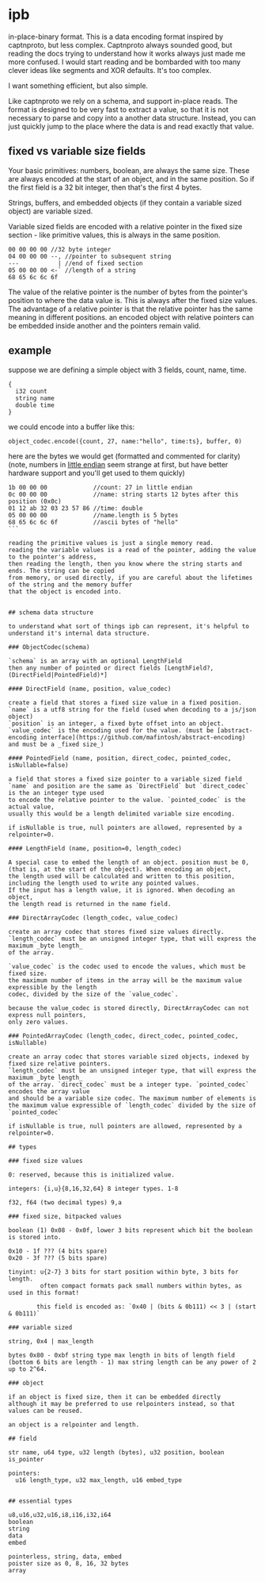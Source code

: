 # ipb

in-place-binary format.
This is a data encoding format inspired by captnproto, but less complex.
Captnproto always sounded good, but reading the docs trying to understand
how it works always just made me more confused. I would start reading and
be bombarded with too many clever ideas like segments and XOR defaults.
It's too complex.

I want something efficient, but also simple.

Like captnproto we rely on a schema, and support in-place reads. The format is designed to be very fast
to extract a value, so that it is not necessary to parse and copy into a another data structure.
Instead, you can just quickly jump to the place where the data is and read exactly that value.

## fixed vs variable size fields

Your basic primitives: numbers, boolean, are always the same size.
These are always encoded at the start of an object, and in the same position.
So if the first field is a 32 bit integer, then that's the first 4 bytes.

Strings, buffers, and embedded objects (if they contain a variable sized object)
are variable sized.

Variable sized fields are encoded with a relative pointer in the fixed size
section - like primitive values, this is always in the same position.

```
00 00 00 00 //32 byte integer
04 00 00 00 --, //pointer to subsequent string
---           | //end of fixed section
05 00 00 00 <-` //length of a string
68 65 6c 6c 6f
```

The value of the relative pointer is the number of bytes from the pointer's position
to where the data value is. This is always after the fixed size values.
The advantage of a relative pointer is that the relative pointer has the same meaning
in different positions. an encoded object with relative pointers can be embedded inside
another and the pointers remain valid.


## example

suppose we are defining a simple object with 3 fields, count, name, time.

```
{
  i32 count
  string name
  double time
}
```

we could encode into a buffer like this:
```
object_codec.encode({count, 27, name:"hello", time:ts}, buffer, 0)
```

here are the bytes we would get (formatted and commented for clarity)
(note, numbers in [little endian](https://en.wikipedia.org/wiki/Endianness) seem strange at first,
but have better hardware support and you'll get used to them quickly)
````
1b 00 00 00             //count: 27 in little endian
0c 00 00 00             //name: string starts 12 bytes after this position (0x0c)
01 12 ab 32 03 23 57 86 //time: double
05 00 00 00             //name.length is 5 bytes
68 65 6c 6c 6f          //ascii bytes of "hello"
```

reading the primitive values is just a single memory read.
reading the variable values is a read of the pointer, adding the value to the pointer's address,
then reading the length, then you know where the string starts and ends. The string can be copied
from memory, or used directly, if you are careful about the lifetimes of the string and the memory buffer
that the object is encoded into.


## schema data structure

to understand what sort of things ipb can represent, it's helpful to understand it's internal data structure.

### ObjectCodec(schema)

`schema` is an array with an optional LengthField
then any number of pointed or direct fields [LengthField?, (DirectField|PointedField)*]

#### DirectField (name, position, value_codec)

create a field that stores a fixed size value in a fixed position.
`name` is a utf8 string for the field (used when decoding to a js/json object)
`position` is an integer, a fixed byte offset into an object.
`value_codec` is the encoding used for the value. (must be [abstract-encoding interface](https://github.com/mafintosh/abstract-encoding) and must be a _fixed size_)

#### PointedField (name, position, direct_codec, pointed_codec, isNullable=false)

a field that stores a fixed size pointer to a variable sized field
`name` and position are the same as `DirectField` but `direct_codec` is the an integer type used
to encode the relative pointer to the value. `pointed_codec` is the actual value,
usually this would be a length delimited variable size encoding.

if isNullable is true, null pointers are allowed, represented by a relpointer=0.

#### LengthField (name, position=0, length_codec)

A special case to embed the length of an object. position must be 0,
(that is, at the start of the object). When encoding an object,
the length used will be calculated and written to this position,
including the length used to write any pointed values.
If the input has a length value, it is ignored. When decoding an object,
the length read is returned in the name field.

### DirectArrayCodec (length_codec, value_codec)

create an array codec that stores fixed size values directly.
`length_codec` must be an unsigned integer type, that will express the maximum _byte length_
of the array.

`value_codec` is the codec used to encode the values, which must be fixed size.
the maximum number of items in the array will be the maximum value expressible by the length
codec, divided by the size of the `value_codec`.

because the value_codec is stored directly, DirectArrayCodec can not express null pointers,
only zero values.

### PointedArrayCodec (length_codec, direct_codec, pointed_codec, isNullable)

create an array codec that stores variable sized objects, indexed by fixed size relative pointers.
`length_codec` must be an unsigned integer type, that will express the maximum _byte length_
of the array. `direct_codec` must be a integer type. `pointed_codec` encodes the array value
and should be a variable size codec. The maximum number of elements is the maximum value expressible of `length_codec` divided by the size of `pointed_codec`

if isNullable is true, null pointers are allowed, represented by a relpointer=0.

## types

### fixed size values

0: reserved, because this is initialized value.

integers: {i,u}{8,16,32,64} 8 integer types. 1-8

f32, f64 (two decimal types) 9,a

### fixed size, bitpacked values

boolean (1) 0x08 - 0x0f, lower 3 bits represent which bit the boolean is stored into.

0x10 - 1f ??? (4 bits spare)
0x20 - 3f ??? (5 bits spare)

tinyint: u{2-7} 3 bits for start position within byte, 3 bits for length.
         often compact formats pack small numbers within bytes, as used in this format!

        this field is encoded as: `0x40 | (bits & 0b111) << 3 | (start & 0b111)`

### variable sized

string, 0x4 | max_length

bytes 0x80 - 0xbf string type max length in bits of length field (bottom 6 bits are length - 1) max string length can be any power of 2 up to 2^64.

### object

if an object is fixed size, then it can be embedded directly
although it may be preferred to use relpointers instead, so that values can be reused.

an object is a relpointer and length.

## field

str name, u64 type, u32 length (bytes), u32 position, boolean is_pointer

pointers:
  u16 length_type, u32 max_length, u16 embed_type


## essential types

u8,u16,u32,u16,i8,i16,i32,i64
boolean
string
data
embed

pointerless, string, data, embed
poister size as 0, 8, 16, 32 bytes
array
